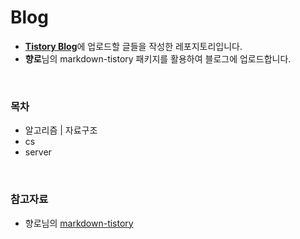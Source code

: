 # **Blog**

- [**Tistory Blog**](https://growth-msleeffice.tistory.com/)에 업로드할 글들을 작성한 레포지토리입니다.
- **향로**님의 markdown-tistory 패키지를 활용하여 블로그에 업로드합니다.

</br>

### 목차

- 알고리즘 | 자료구조
- cs
- server

</br>

### 참고자료

- 향로님의 [markdown-tistory](https://github.com/jojoldu/markdown-tistory)
